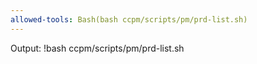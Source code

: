 ```yaml
---
allowed-tools: Bash(bash ccpm/scripts/pm/prd-list.sh)
---
```


Output:
!bash ccpm/scripts/pm/prd-list.sh
